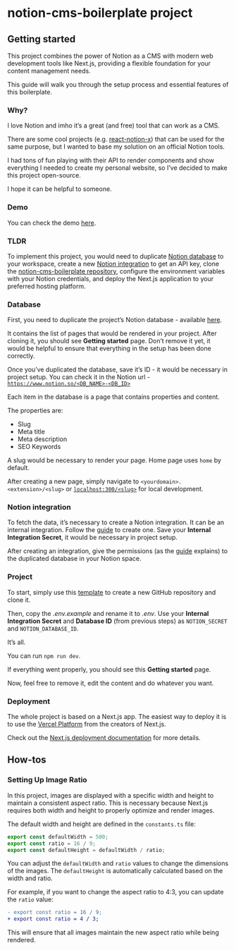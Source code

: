 # notion-cms-boilerplate project

## Getting started

This project combines the power of Notion as a CMS with modern web development tools like Next.js, providing a flexible foundation for your content management needs.

This guide will walk you through the setup process and essential features of this boilerplate.

### Why?

I love Notion and imho it’s a great (and free) tool that can work as a CMS.

There are some cool projects (e.g. [react-notion-x](https://github.com/NotionX/react-notion-x)) that can be used for the same purpose, but I wanted to base my solution on an official Notion tools. 

I had tons of fun playing with their API to render components and show everything I needed to create my personal website, so I’ve decided to make this project open-source. 

I hope it can be helpful to someone.

### Demo

You can check the demo [here](https://notion-cms-boilerplate.vercel.app/).

### TLDR

To implement this project, you would need to duplicate [Notion database](https://tinyurl.com/mpearp29) to your workspace, create a new [Notion integration](https://developers.notion.com/docs/create-a-notion-integration) to get an API key, clone the [notion-cms-boilerplate repository](https://github.com/WojtekTheWebDev/notion-cms-boilerplate), configure the environment variables with your Notion credentials, and deploy the Next.js application to your preferred hosting platform.

### Database

First, you need to duplicate the project’s Notion database - available [here](https://www.notion.so/CMS-19eabb8900388044bae4c08a4d020786?pvs=21).

It contains the list of pages that would be rendered in your project. After cloning it, you should see **Getting started** page. Don’t remove it yet, it would be helpful to ensure that everything in the setup has been done correctly.

Once you’ve duplicated the database, save it’s ID - it would be necessary in project setup. You can check it in the Notion url -[`https://www.notion.so/<DB_NAME>-<DB_ID>`](https://www.notion.so/CMS-19eabb8900388044bae4c08a4d020786?pvs=21)

Each item in the database is a page that contains properties and content.

The properties are:

- Slug
- Meta title
- Meta description
- SEO Keywords

A slug would be necessary to render your page. Home page uses `home` by default.

After creating a new page, simply navigate to `<yourdomain>.<extension>/<slug>` or [`localhost:300/<slug>`](http://localhost:300/<slug>) for local development.

### Notion integration

To fetch the data, it’s necessary to create a Notion integration. It can be an internal integration. Follow the [guide](https://developers.notion.com/docs/create-a-notion-integration#getting-started) to create one. Save your **Internal Integration Secret**, it would be necessary in project setup.

After creating an integration, give the permissions (as the [guide](https://developers.notion.com/docs/create-a-notion-integration#give-your-integration-page-permissions) explains) to the duplicated database in your Notion space.

### Project

To start, simply use this [template](https://github.com/WojtekTheWebDev/notion-cms-boilerplate) to create a new GitHub repository and clone it.

Then, copy the *.env.example* and rename it to *.env*. Use your **Internal Integration Secret** and **Database ID** (from previous steps) as `NOTION_SECRET` and `NOTION_DATABASE_ID`.

It’s all. 

You can run `npm run dev`. 

If everything went properly, you should see this **Getting started** page. 

Now, feel free to remove it, edit the content and do whatever you want.

### Deployment

The whole project is based on a Next.js app. The easiest way to deploy it is to use the [Vercel Platform](https://vercel.com/new?utm_medium=default-template&filter=next.js&utm_source=create-next-app&utm_campaign=create-next-app-readme) from the creators of Next.js.

Check out the [Next.js deployment documentation](https://nextjs.org/docs/app/building-your-application/deploying) for more details.

## How-tos

### Setting Up Image Ratio

In this project, images are displayed with a specific width and height to maintain a consistent aspect ratio. This is necessary because Next.js requires both width and height to properly optimize and render images.

The default width and height are defined in the `constants.ts` file:

```typescript
export const defaultWidth = 500;
export const ratio = 16 / 9;
export const defaultHeight = defaultWidth / ratio;
```

You can adjust the `defaultWidth` and `ratio` values to change the dimensions of the images. The `defaultHeight` is automatically calculated based on the width and ratio.

For example, if you want to change the aspect ratio to 4:3, you can update the `ratio` value:

```diff
- export const ratio = 16 / 9;
+ export const ratio = 4 / 3;
```

This will ensure that all images maintain the new aspect ratio while being rendered.
